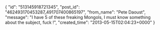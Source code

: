  {
   "id": "513145918721345",
   "post_id": "462493170453287_491707400865197",
   "from_name": "Pete Daoust",
   "message": "I have 5 of these freaking Mongols, I must know something about the subject, fuck !",
   "created_time": "2013-05-15T02:04:23+0000"
 }
